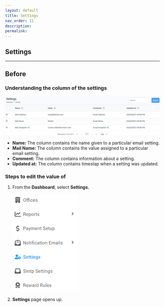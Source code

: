 ```yaml
---
layout: default
title: Settings
nav_order: 11
description:
permalink:
---
```


## Settings

---

## Before

### Understanding the column of the settings

![setting_section](../../images/settings/setting_page.png)

- **Name:** The column contains the name given to a particular email setting.
- **Mail Name:** The column contains the value assigned to a particular email setting.
- **Comment:** The column contains information about a setting.
- **Updated at:** The column contains timestap when a setting was updated.

### Steps to edit the value of

1. From the **Dashboard**, select **Settings.**

   ![setting_dashboard](../../images/settings/setting_dashboard.png)

2. **Settings** page opens up.
